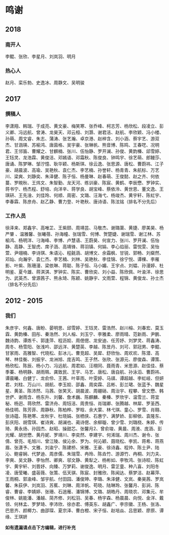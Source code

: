 # 鸣谢

## 2018

### 南开人

李鲲、张欣、李星月、刘岚羽、明月

### 热心人

赵月、栾乐勃、史逸冰、周静文、吴明骏

## 2017

### 撰稿人  

李潇翔、韩瑞、于成亮、黄文豪、梅笑寒、张乔峰、柯志芳、杨欣松、段凌立、彭义卿、冯远航、曾涛、龙昊天、邓云桓、刘灏、谢君洁、赵航、李欣颖、冯小楼、孙萌、周文睿、朱志、蒲涛、张艺瀚、卓京港、赵梓含、刘小涵、蔡宇艺、游双杰、甘涵瑛、苏榆鸿、唐茵格、吴宇豪、张琳帆、熊音博、陈鸣、王春呓、况明君、王邻笛、曹耀之、甘麒楠、张川、伍怡静、罗开澜、孙俊、黄韵榛、邱雪婷、王钰灵、龙浩霖、黄俊洁、邓嫣语、邓霜秋、陈俊良、钟鸣宇、徐艺萌、郎鳗莎、唐诵、陈梦琳、邹泞憶、耿华颖、杨斯琪、徐云逸、张思源、唐松、曹蔚祎、江子豪、胡晨波、高瑜、吴艳秋、袁仁杰、李艺楠、孙誉轩、杨青青、朱航标、万艺川、梁爽、刘静奕、朱泽健、陈子恒、杨曼琳、赵春萌、王俊懿、赵之齐、何依蔓、罗晛秋、王炜文、朱智勤、龙天河、练训豪、陈宸、黄鹤、李辰懋、罗钟实、蒋书宁、杨杰程、舒培、向洋辛、蒋学良、胡宝峰、蔡依泠、黄世恩、董文逸、王琪研、王先淦、刘佳玲、何顺、周密、文璐、汪海弋、杨竣杰、黄宇轩、陈虹宇、李春霖、陈彦舟、赵乙静、曹力登、叶艳秋、唐诗语、陈泫铭（排名不分先后）
 
### 工作人员  

徐泽来、郑鑫宇、高唯芷、王紫颐、周靖芸、马敬杰、谢璐蕖、黄捷、廖美昊、杨严肇 、温雅馨、张曦蓓、孙海幢、张瑞雪、何博、贺楚婕、谢瑞雪、谢江林、苏榆鸿、杨明洋、刁海峰、李博、卢慧语、王蔚昊、何宣力、张川、罗开澜、伍怡静、高静、王智虎、席子涵、高靖锋、蒋羽镇、何娟、李心焰丽、雷悦雯、吴怡萱、尹翊楠、李诗琪、朱语沁、程毹涵、胡博文、余霜枫、甘锐、郭畅、刘粲然、邓灿、向瀚宇、袁仁杰、李艺楠、刘林、吴艳秋、李佳锦、徐宁悦、谭棵、李雁影、叶紫、陈珊漫、梁依琳、蒋聪、陈子恒、马小媚、王宇点、刘韫、孙漫婷、杜明鉴、夏今雄、蒋淇淇、罗钟实、陈实、曹欣奕、刘小益、陈欣佩、叶渝洋、徐思为、武英杰、曾源茜子、熊永琦、陈颖、姚静宇、文雨萱、程锦、黄俊龙、孙士杰（排名不分先后）

## 2012 - 2015

### 我们

朱彦宇、何鑫、唐盼、晏明思、邱雪婷、王钰灵、雷浩然、赵川榕、刘春宏、莫玉霖、黄韵榛、田彤、秦浩然、刘人榕、刘玉宁、李雅柔、廖雨晴、范新雨、尹鹏、魏诗韵、谭炼千、郭逢萍、程沥姣、周偲偲、龙安迪、任芳妤、刘梦灵、蒋鑫涛、周冬、杨雪阳、张浅吟、邵远洋、黄楚英、李越、陈昱丹、刘可、郭冠男、李鲲、甘家雨、高雅智、代晓松、彭冰儿、曹竞超、吴犀、舒欣怡、周欢欢、陈潜、高琴、林佳衡、刘振宇、龙洲旭、庞吉鸣、王子然、张欣、张源元、廖俊森、谭策、杨欣松、陈辰、杨小力、冯远航、周君如、汪栩同、聂雨青、米思源、赵佳佳、蔡季蓁、杨明静、胡雨珮、龚致民、王宇、马艺、唐松、唐自航、孙泳滔、曹蔚祎、谭晨曦、白健丁、龙俞伶、王茜、叶草雨、叶雯婷、马祺、谭超越、李虹岐、但妍君、刘柱、万山川、胡航、李玉姣、邵鑫、周奕霖、吕彬、彭兰珺、张蓝予、魏星星、黄圣、陈沛然、马茜、张笑天、胡晨波、周硼硝、周治宇、程攀、曾文懋、韩世俨、谢雨含、杨东升、刘馨、詹术巍、陈麒麟、秦榛、罗欣宇、温雪兰、蒋宜秘、杨迥、蒋欣然、雷济舟、周钰洁、周贵恒、肖瑞卿、张腾越、林犀、罗圣西、杨佳明、陈芳菲、周静秋、陈柏桦、罗晗、余大蒙、林弋琪、童心、罗雪、肖翱、张诗蕴、陈艳寒、龙秋宇、杜晓娟、张栖侠、石惠宁、满梦娇、彭柳依、袁隆东、彭庆阳、胡雪琪、崔诗爽、胡澜也、蔺诗偲、余柳璇、曾少雪、刘璐桡、朱婷、传琦、黄永炀、孙园杰、赵昭、操甜芯、张馨月2、曾俞竣、黄晨、周液、庞涵、彭光耀、胡世懋、黄丹妮、罗靖川、李奕然、李建宇、何浠瑞、周川杰、谢令、张倩、曾亮、毛旭川、曾江陵、侯沁余、罗为、何沁颖、聂晓松、李凯、蒋希、蒋燕眉、张潇予、文雅、刘渝宁、陈建桥、宋雅、王豪、徐诗鑫、程帅、陈士尹、陆沁、鲍睿娴、代梦迪、周彦儒、朱瑞雪、冉玲、陈垚竹、游源竹、冉桐、刘力夫、李爽、吴文静、李怡然、卿爽、邬文静、黄犁之、杨彬如、李牧鸿、张诗皎、陈虹宇、黄宇轩、刘晋妤、向臻、万梦莉、谢俊逸、明月、雷芷童、种八喜、刘阳冬凌、唐莹曦、盛荍薇、张策、伍天骐、陈宸、封雅欣、陈闻达、蔡梦洁、赵幕萍、王雨桐、郭渝峰、邹宇航、付田园、潘俊珅、李璐、朱泽健、文岚、秦昊茜、罗岚馨、朱荻伊、刘岚羽、苏蕉、刘琳、周洋帆、苟晓、陆琳玲、张馨月、彭涧、陈睿、曹睿、李婧婷、张珊、石逍雁、潘锦博、文璐、胡皓丹、周晓农、邓集元、牟俊林、姚能潘、潘越、简齐修、刘松羽、吴春、杨宇森、杨晨晨、向悦、金洋、戴领、何林孟、罗梦琦、李沛欣、徐亦君、傅英东、胡鑫广、李宗徽、王杨、张洛、巴思齐、颜椰力、曲邵琛、夏宗泽、曹白橙、宋子恒、赵培焱、吕思颖、廖原、谭缘、王琪妍


**如有遗漏请点击下方编辑，进行补充**



